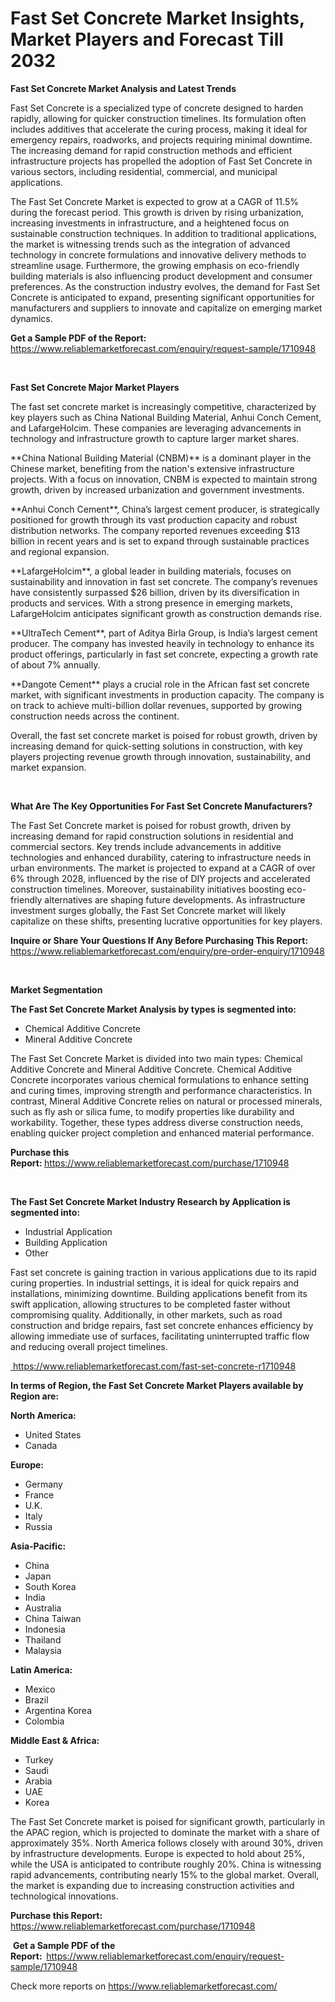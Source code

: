 <p><h1>Fast Set Concrete Market Insights, Market Players and Forecast Till 2032</h1></p><p><strong>Fast Set Concrete Market Analysis and Latest Trends</strong></p>
<p><p>Fast Set Concrete is a specialized type of concrete designed to harden rapidly, allowing for quicker construction timelines. Its formulation often includes additives that accelerate the curing process, making it ideal for emergency repairs, roadworks, and projects requiring minimal downtime. The increasing demand for rapid construction methods and efficient infrastructure projects has propelled the adoption of Fast Set Concrete in various sectors, including residential, commercial, and municipal applications.</p><p>The Fast Set Concrete Market is expected to grow at a CAGR of 11.5% during the forecast period. This growth is driven by rising urbanization, increasing investments in infrastructure, and a heightened focus on sustainable construction techniques. In addition to traditional applications, the market is witnessing trends such as the integration of advanced technology in concrete formulations and innovative delivery methods to streamline usage. Furthermore, the growing emphasis on eco-friendly building materials is also influencing product development and consumer preferences. As the construction industry evolves, the demand for Fast Set Concrete is anticipated to expand, presenting significant opportunities for manufacturers and suppliers to innovate and capitalize on emerging market dynamics.</p></p>
<p><strong>Get a Sample PDF of the Report:&nbsp;</strong> <a href="https://www.reliablemarketforecast.com/enquiry/request-sample/1710948?utm_campaign=2247&utm_medium=2&utm_source=Github&utm_content=ia&utm_term=30012025&utm_id=fast-set-concrete">https://www.reliablemarketforecast.com/enquiry/request-sample/1710948</a></p>
<p>&nbsp;</p>
<p><strong>Fast Set Concrete Major Market Players</strong></p>
<p><p>The fast set concrete market is increasingly competitive, characterized by key players such as China National Building Material, Anhui Conch Cement, and LafargeHolcim. These companies are leveraging advancements in technology and infrastructure growth to capture larger market shares.</p><p>**China National Building Material (CNBM)** is a dominant player in the Chinese market, benefiting from the nation's extensive infrastructure projects. With a focus on innovation, CNBM is expected to maintain strong growth, driven by increased urbanization and government investments.</p><p>**Anhui Conch Cement**, China’s largest cement producer, is strategically positioned for growth through its vast production capacity and robust distribution networks. The company reported revenues exceeding $13 billion in recent years and is set to expand through sustainable practices and regional expansion.</p><p>**LafargeHolcim**, a global leader in building materials, focuses on sustainability and innovation in fast set concrete. The company’s revenues have consistently surpassed $26 billion, driven by its diversification in products and services. With a strong presence in emerging markets, LafargeHolcim anticipates significant growth as construction demands rise.</p><p>**UltraTech Cement**, part of Aditya Birla Group, is India’s largest cement producer. The company has invested heavily in technology to enhance its product offerings, particularly in fast set concrete, expecting a growth rate of about 7% annually.</p><p>**Dangote Cement** plays a crucial role in the African fast set concrete market, with significant investments in production capacity. The company is on track to achieve multi-billion dollar revenues, supported by growing construction needs across the continent.</p><p>Overall, the fast set concrete market is poised for robust growth, driven by increasing demand for quick-setting solutions in construction, with key players projecting revenue growth through innovation, sustainability, and market expansion.</p></p>
<p>&nbsp;</p>
<p><strong>What Are The Key Opportunities For Fast Set Concrete Manufacturers?</strong></p>
<p><p>The Fast Set Concrete market is poised for robust growth, driven by increasing demand for rapid construction solutions in residential and commercial sectors. Key trends include advancements in additive technologies and enhanced durability, catering to infrastructure needs in urban environments. The market is projected to expand at a CAGR of over 6% through 2028, influenced by the rise of DIY projects and accelerated construction timelines. Moreover, sustainability initiatives boosting eco-friendly alternatives are shaping future developments. As infrastructure investment surges globally, the Fast Set Concrete market will likely capitalize on these shifts, presenting lucrative opportunities for key players.</p></p>
<p><strong>Inquire or Share Your Questions If Any Before Purchasing This Report:</strong> <a href="https://www.reliablemarketforecast.com/enquiry/pre-order-enquiry/1710948?utm_campaign=2247&utm_medium=2&utm_source=Github&utm_content=ia&utm_term=30012025&utm_id=fast-set-concrete">https://www.reliablemarketforecast.com/enquiry/pre-order-enquiry/1710948</a></p>
<p>&nbsp;</p>
<p><strong>Market Segmentation</strong></p>
<p><strong>The Fast Set Concrete Market Analysis by types is segmented into:</strong></p>
<p><ul><li>Chemical Additive Concrete</li><li>Mineral Additive Concrete</li></ul></p>
<p><p>The Fast Set Concrete Market is divided into two main types: Chemical Additive Concrete and Mineral Additive Concrete. Chemical Additive Concrete incorporates various chemical formulations to enhance setting and curing times, improving strength and performance characteristics. In contrast, Mineral Additive Concrete relies on natural or processed minerals, such as fly ash or silica fume, to modify properties like durability and workability. Together, these types address diverse construction needs, enabling quicker project completion and enhanced material performance.</p></p>
<p><strong>Purchase this Report:&nbsp;</strong><a href="https://www.reliablemarketforecast.com/purchase/1710948?utm_campaign=2247&utm_medium=2&utm_source=Github&utm_content=ia&utm_term=30012025&utm_id=fast-set-concrete">https://www.reliablemarketforecast.com/purchase/1710948</a></p>
<p>&nbsp;</p>
<p><strong>The Fast Set Concrete Market Industry Research by Application is segmented into:</strong></p>
<p><ul><li>Industrial Application</li><li>Building Application</li><li>Other</li></ul></p>
<p><p>Fast set concrete is gaining traction in various applications due to its rapid curing properties. In industrial settings, it is ideal for quick repairs and installations, minimizing downtime. Building applications benefit from its swift application, allowing structures to be completed faster without compromising quality. Additionally, in other markets, such as road construction and bridge repairs, fast set concrete enhances efficiency by allowing immediate use of surfaces, facilitating uninterrupted traffic flow and reducing overall project timelines.</p></p>
<p><a href="https://www.reliablemarketforecast.com/fast-set-concrete-r1710948?utm_campaign=2247&utm_medium=2&utm_source=Github&utm_content=ia&utm_term=30012025&utm_id=fast-set-concrete">&nbsp;https://www.reliablemarketforecast.com/fast-set-concrete-r1710948</a></p>
<p><strong>In terms of Region, the Fast Set Concrete Market Players available by Region are:</strong></p>
<p>
    <p> <strong> North America: </strong>
        <ul>
            <li>United States</li>
            <li>Canada</li>
        </ul>
        </p> 
    <p> <strong> Europe: </strong>
        <ul>
            <li>Germany</li>
            <li>France</li>
            <li>U.K.</li>
            <li>Italy</li>
            <li>Russia</li>
        </ul>
        </p> 
    <p> <strong> Asia-Pacific: </strong>
        <ul>
            <li>China</li>
            <li>Japan</li>
            <li>South Korea</li>
            <li>India</li>
            <li>Australia</li>
            <li>China Taiwan</li>
            <li>Indonesia</li>
            <li>Thailand</li>
            <li>Malaysia</li>
        </ul>
        </p> 
    <p> <strong> Latin America: </strong>
        <ul>
            <li>Mexico</li>
            <li>Brazil</li>
            <li>Argentina Korea</li>
            <li>Colombia</li>
        </ul>
        </p> 
    <p> <strong> Middle East & Africa: </strong>
        <ul>
            <li>Turkey</li>
            <li>Saudi</li>
            <li>Arabia</li>
            <li>UAE</li>
            <li>Korea</li>
        </ul>
    </p>
    </p>
<p><p>The Fast Set Concrete market is poised for significant growth, particularly in the APAC region, which is projected to dominate the market with a share of approximately 35%. North America follows closely with around 30%, driven by infrastructure developments. Europe is expected to hold about 25%, while the USA is anticipated to contribute roughly 20%. China is witnessing rapid advancements, contributing nearly 15% to the global market. Overall, the market is expanding due to increasing construction activities and technological innovations.</p></p>
<p><strong>Purchase this Report: </strong><a href="https://www.reliablemarketforecast.com/purchase/1710948?utm_campaign=2247&utm_medium=2&utm_source=Github&utm_content=ia&utm_term=30012025&utm_id=fast-set-concrete">https://www.reliablemarketforecast.com/purchase/1710948</a></p>
<p>&nbsp;<strong>Get a Sample PDF of the Report:&nbsp;&nbsp;</strong><a href="https://www.reliablemarketforecast.com/enquiry/request-sample/1710948?utm_campaign=2247&utm_medium=2&utm_source=Github&utm_content=ia&utm_term=30012025&utm_id=fast-set-concrete">https://www.reliablemarketforecast.com/enquiry/request-sample/1710948</a></p>
<p><strong></strong></p>
<p>Check more reports on <a href="https://www.reliablemarketforecast.com/?utm_campaign=2247&utm_medium=2&utm_source=Github&utm_content=ia&utm_term=30012025&utm_id=fast-set-concrete">https://www.reliablemarketforecast.com/</a></p>